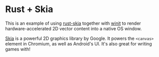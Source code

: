 # Rust + Skia

This is an example of using [rust-skia](https://github.com/rust-skia/rust-skia)
together with [winit](https://github.com/rust-windowing/winit) to render
hardware-accelerated 2D vector content into a native OS window.

[Skia](https://skia.org/) is a powerful 2D graphics library by Google. It
powers the `<canvas>` element in Chromium, as well as Android's UI. It's also
great for writing games with!

